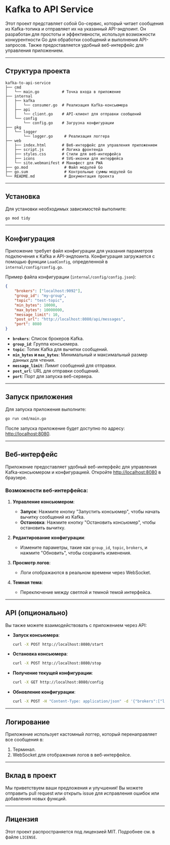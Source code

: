 # Kafka to API Service

Этот проект представляет собой Go-сервис, который читает сообщения из Kafka-топика и отправляет их на указанный API-эндпоинт. Он разработан для простоты и эффективности, используя возможности конкурентности Go для обработки сообщений и выполнения API-запросов. Также предоставляется удобный веб-интерфейс для управления приложением.

---

## Структура проекта

```
kafka-to-api-service
├── cmd
│   └── main.go          # Точка входа в приложение
├── internal
│   ├── kafka
│   │   └── consumer.go  # Реализация Kafka-консьюмера
│   ├── api
│   │   └── client.go    # API-клиент для отправки сообщений
│   └── config
│       └── config.go    # Загрузка конфигурации
├── pkg
│   └── logger
│       └── logger.go     # Реализация логгера
├── web
│   ├── index.html       # Веб-интерфейс для управления приложением
│   ├── script.js        # Логика фронтенда
│   ├── styles.css       # Стили для веб-интерфейса
│   ├── icons            # SVG-иконки для интерфейса
│   └── site.webmanifest # Манифест для PWA
├── go.mod                # Файл модулей Go
├── go.sum                # Контрольные суммы модулей Go
└── README.md             # Документация проекта
```

---

## Установка

Для установки необходимых зависимостей выполните:

```bash
go mod tidy
```

---

## Конфигурация

Приложение требует файл конфигурации для указания параметров подключения к Kafka и API-эндпоинта. Конфигурация загружается с помощью функции `LoadConfig`, определенной в `internal/config/config.go`.

Пример файла конфигурации (`internal/config/config.json`):

```json
{
    "brokers": ["localhost:9092"],
    "group_id": "my-group",
    "topic": "test-topic",
    "min_bytes": 10000,
    "max_bytes": 10000000,
    "message_limit": 10,
    "post_url": "http://localhost:8080/api/messages",
    "port": 8080
}
```

- **`brokers`**: Список брокеров Kafka.
- **`group_id`**: Группа консьюмера.
- **`topic`**: Топик Kafka для вычитки сообщений.
- **`min_bytes` и `max_bytes`**: Минимальный и максимальный размер данных для чтения.
- **`message_limit`**: Лимит сообщений для отправки.
- **`post_url`**: URL для отправки сообщений.
- **`port`**: Порт для запуска веб-сервера.

---

## Запуск приложения

Для запуска приложения выполните:

```bash
go run cmd/main.go
```

После запуска приложение будет доступно по адресу: [http://localhost:8080](http://localhost:8080).

---

## Веб-интерфейс

Приложение предоставляет удобный веб-интерфейс для управления Kafka-консьюмером и конфигурацией. Откройте [http://localhost:8080](http://localhost:8080) в браузере.

### Возможности веб-интерфейса:

1. **Управление консьюмером**:
   - **Запуск**: Нажмите кнопку "Запустить консьюмер", чтобы начать вычитку сообщений из Kafka.
   - **Остановка**: Нажмите кнопку "Остановить консьюмер", чтобы остановить вычитку.

2. **Редактирование конфигурации**:
   - Измените параметры, такие как `group_id`, `topic`, `brokers`, и нажмите "Обновить", чтобы сохранить изменения.

3. **Просмотр логов**:
   - Логи отображаются в реальном времени через WebSocket.

4. **Темная тема**:
   - Переключение между светлой и темной темой интерфейса.

---

## API (опционально)

Вы также можете взаимодействовать с приложением через API:

- **Запуск консьюмера**:
  ```bash
  curl -X POST http://localhost:8080/start
  ```

- **Остановка консьюмера**:
  ```bash
  curl -X POST http://localhost:8080/stop
  ```

- **Получение текущей конфигурации**:
  ```bash
  curl -X GET http://localhost:8080/config
  ```

- **Обновление конфигурации**:
  ```bash
  curl -X POST -H "Content-Type: application/json" -d '{"brokers":["localhost:9092"],"group_id":"my-group","topic":"test-topic","min_bytes":10000,"max_bytes":10000000,"message_limit":10,"post_url":"http://localhost:8080/api/messages","port":8080}' http://localhost:8080/config/update
  ```

---

## Логирование

Приложение использует кастомный логгер, который перенаправляет все сообщения в:
1. Терминал.
2. WebSocket для отображения логов в веб-интерфейсе.

---

## Вклад в проект

Мы приветствуем ваши предложения и улучшения! Вы можете отправить pull request или открыть issue для исправления ошибок или добавления новых функций.

---

## Лицензия

Этот проект распространяется под лицензией MIT. Подробнее см. в файле `LICENSE`.